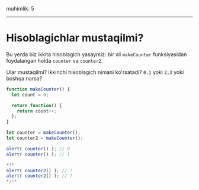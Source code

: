 muhimlik: 5

---

# Hisoblagichlar mustaqilmi?

Bu yerda biz ikkita hisoblagich yasaymiz: bir xil `makeCounter` funksiyasidan foydalangan holda `counter` va `counter2`.

Ular mustaqilmi? Ikkinchi hisoblagich nimani ko'rsatadi? `0,1` yoki `2,3` yoki boshqa narsa?

```js
function makeCounter() {
  let count = 0;

  return function() {
    return count++;
  };
}

let counter = makeCounter();
let counter2 = makeCounter();

alert( counter() ); // 0
alert( counter() ); // 1

*!*
alert( counter2() ); // ?
alert( counter2() ); // ?
*/!*
```


